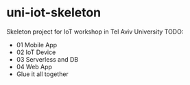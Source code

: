 # uni-iot-skeleton
Skeleton project for IoT workshop in Tel Aviv University
TODO:
* 01 Mobile App
* 02 IoT Device
* 03 Serverless and DB
* 04 Web App
* Glue it all together
